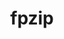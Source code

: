---
title: "fpzip"
layout: cache
categories: [package, develop]
meta: {"versions": ["1.3.0"], "compilers": ["gcc@=11.4.0", "oneapi@=2024.0.0"], "oss": ["ubuntu22.04"], "platforms": ["linux"], "targets": ["x86_64_v3"], "stacks": ["e4s", "e4s-oneapi", "root"], "num_specs": 6, "num_specs_by_stack": {"e4s": 3, "root": 6, "e4s-oneapi": 3}}
spec_details: [{"hash": "wbt5lcbh6kccwqdtgv5rji2fouj47ejj", "compiler": "gcc@=11.4.0", "versions": ["1.3.0"], "os": "ubuntu22.04", "platform": "linux", "target": "x86_64_v3", "variants": ["build_system=cmake", "build_type=Release", "generator=make", "~ipo"], "stacks": ["e4s", "root"], "size": "-", "tarball": "https://binaries.spack.io/develop/build_cache/linux-ubuntu22.04-x86_64_v3/gcc-11.4.0/fpzip-1.3.0/linux-ubuntu22.04-x86_64_v3-gcc-11.4.0-fpzip-1.3.0-wbt5lcbh6kccwqdtgv5rji2fouj47ejj.spack"}, {"hash": "iqvwcdnzjlykxsleovhomikvc7ifidhd", "compiler": "gcc@=11.4.0", "versions": ["1.3.0"], "os": "ubuntu22.04", "platform": "linux", "target": "x86_64_v3", "variants": ["build_system=cmake", "build_type=Release", "generator=make", "~ipo"], "stacks": ["e4s", "root"], "size": "-", "tarball": "https://binaries.spack.io/develop/build_cache/linux-ubuntu22.04-x86_64_v3/gcc-11.4.0/fpzip-1.3.0/linux-ubuntu22.04-x86_64_v3-gcc-11.4.0-fpzip-1.3.0-iqvwcdnzjlykxsleovhomikvc7ifidhd.spack"}, {"hash": "mz4jd6uhic4texghfhql5amghvakjshp", "compiler": "gcc@=11.4.0", "versions": ["1.3.0"], "os": "ubuntu22.04", "platform": "linux", "target": "x86_64_v3", "variants": ["build_system=cmake", "build_type=Release", "generator=make", "~ipo"], "stacks": ["e4s", "root"], "size": "-", "tarball": "https://binaries.spack.io/develop/build_cache/linux-ubuntu22.04-x86_64_v3/gcc-11.4.0/fpzip-1.3.0/linux-ubuntu22.04-x86_64_v3-gcc-11.4.0-fpzip-1.3.0-mz4jd6uhic4texghfhql5amghvakjshp.spack"}, {"hash": "vedrtmd4zoddtbqz4xde2whqmpkyogto", "compiler": "oneapi@=2024.0.0", "versions": ["1.3.0"], "os": "ubuntu22.04", "platform": "linux", "target": "x86_64_v3", "variants": ["build_system=cmake", "build_type=Release", "generator=make", "~ipo"], "stacks": ["e4s-oneapi", "root"], "size": "-", "tarball": "https://binaries.spack.io/develop/build_cache/linux-ubuntu22.04-x86_64_v3/oneapi-2024.0.0/fpzip-1.3.0/linux-ubuntu22.04-x86_64_v3-oneapi-2024.0.0-fpzip-1.3.0-vedrtmd4zoddtbqz4xde2whqmpkyogto.spack"}, {"hash": "shrczpi7aause3xt3apxnclsvmecryyn", "compiler": "oneapi@=2024.0.0", "versions": ["1.3.0"], "os": "ubuntu22.04", "platform": "linux", "target": "x86_64_v3", "variants": ["build_system=cmake", "build_type=Release", "generator=make", "~ipo"], "stacks": ["e4s-oneapi", "root"], "size": "-", "tarball": "https://binaries.spack.io/develop/build_cache/linux-ubuntu22.04-x86_64_v3/oneapi-2024.0.0/fpzip-1.3.0/linux-ubuntu22.04-x86_64_v3-oneapi-2024.0.0-fpzip-1.3.0-shrczpi7aause3xt3apxnclsvmecryyn.spack"}, {"hash": "ytg5ozuspig2j5pbu4u2lrzn5oib2kpp", "compiler": "oneapi@=2024.0.0", "versions": ["1.3.0"], "os": "ubuntu22.04", "platform": "linux", "target": "x86_64_v3", "variants": ["build_system=cmake", "build_type=Release", "generator=make", "~ipo"], "stacks": ["e4s-oneapi", "root"], "size": "-", "tarball": "https://binaries.spack.io/develop/build_cache/linux-ubuntu22.04-x86_64_v3/oneapi-2024.0.0/fpzip-1.3.0/linux-ubuntu22.04-x86_64_v3-oneapi-2024.0.0-fpzip-1.3.0-ytg5ozuspig2j5pbu4u2lrzn5oib2kpp.spack"}]
---